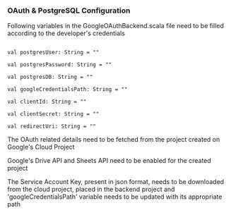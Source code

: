 ### OAuth & PostgreSQL Configuration

Following variables in the GoogleOAuthBackend.scala file need to be filled according to the developer's credentials

```

val postgresUser: String = ""

val postgresPassword: String = ""

val postgresDB: String = ""

val googleCredentialsPath: String = ""

val clientId: String = ""

val clientSecret: String = ""

val redirectUri: String = ""

```

The OAuth related details need to be fetched from the project created on Google's Cloud Project

Google's Drive API and Sheets API need to be enabled for the created project

The Service Account Key, present in json format, needs to be downloaded from the cloud project, placed in the backend project and 'googleCredentialsPath' variable needs to be updated with its appropriate path

